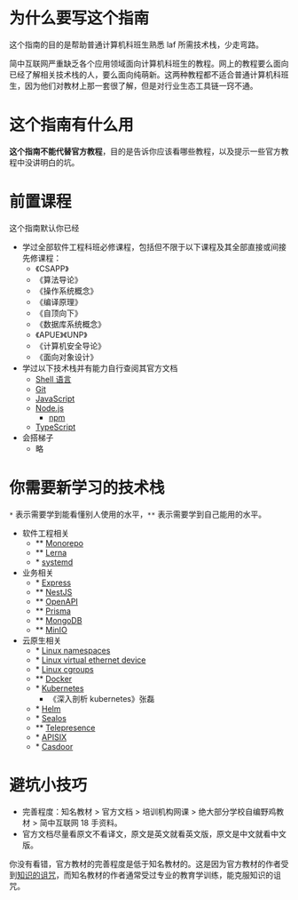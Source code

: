 # 为什么要写这个指南

这个指南的目的是帮助普通计算机科班生熟悉 laf 所需技术栈，少走弯路。

简中互联网严重缺乏各个应用领域面向计算机科班生的教程。网上的教程要么面向已经了解相关技术栈的人，要么面向纯萌新。这两种教程都不适合普通计算机科班生，因为他们对教材上那一套很了解，但是对行业生态工具链一窍不通。

# 这个指南有什么用

**这个指南不能代替官方教程**，目的是告诉你应该看哪些教程，以及提示一些官方教程中没讲明白的坑。

# 前置课程

这个指南默认你已经

- 学过全部软件工程科班必修课程，包括但不限于以下课程及其全部直接或间接先修课程：
	- 《CSAPP》
	- 《算法导论》
	- 《操作系统概念》
	- 《编译原理》
	- 《自顶向下》
	- 《数据库系统概念》
	- 《APUE》《UNP》
	- 《计算机安全导论》
	- 《面向对象设计》
- 学过以下技术栈并有能力自行查阅其官方文档
	- [Shell 语言](https://pubs.opengroup.org/onlinepubs/9699919799/utilities/V3_chap01.html)
	- [Git](https://git-scm.com/book/en/v2)
	- [JavaScript](https://developer.mozilla.org/en-US/docs/Web/JavaScript)
	- [Node.js](https://nodejs.org/en/docs/)
		- [npm](https://docs.npmjs.com/)
	- [TypeScript](https://www.typescriptlang.org/docs/home.html)
- 会搭梯子
	- 略

# 你需要新学习的技术栈

`*` 表示需要学到能看懂别人使用的水平，`**` 表示需要学到自己能用的水平。

- 软件工程相关
	- \**	[Monorepo](https://monorepo.tools/)
	- \**	[Lerna](https://monorepo.tools/)
	- \*	[systemd](https://systemd.io/)
- 业务相关
	- \*	[Express](https://expressjs.com)
	- \**	[NestJS](https://docs.nestjs.com)
	- \**	[OpenAPI](https://swagger.io)
	- \**	[Prisma](https://www.prisma.io/docs)
	- \**	[MongoDB](https://docs.mongodb.com)
	- \**	[MinIO](https://docs.min.io)
- 云原生相关
	- \*	[Linux namespaces](https://man7.org/linux/man-pages/man7/namespaces.7.html)
	- \*	[Linux virtual ethernet device](https://man7.org/linux/man-pages/man4/veth.4.html)
	- \*	[Linux cgroups](https://man7.org/linux/man-pages/man7/namespaces.7.html)
	- \**	[Docker](https://docs.docker.com)
	- \*	[Kubernetes](https://kubernetes.io/docs/home/)
		- 《深入剖析 kubernetes》张磊
	- \*	[Helm](https://helm.sh/docs/)
	- \*	[Sealos](https://sealos.io/zh-Hans/)
	- \**	[Telepresence](https://www.telepresence.io)
	- \*	[APISIX](https://apisix.apache.org/zh/)
	- \*	[Casdoor](https://casdoor.org/zh/)

# 避坑小技巧

- 完善程度：知名教材 > 官方文档 > 培训机构网课 > 绝大部分学校自编野鸡教材 > 简中互联网 18 手资料。
- 官方文档尽量看原文不看译文，原文是英文就看英文版，原文是中文就看中文版。

你没有看错，官方教材的完善程度是低于知名教材的。这是因为官方教材的作者受到[知识的诅咒](https://zh.wikipedia.org/zh-cn/%E7%9F%A5%E8%AD%98%E7%9A%84%E8%A9%9B%E5%92%92)，而知名教材的作者通常受过专业的教育学训练，能克服知识的诅咒。
